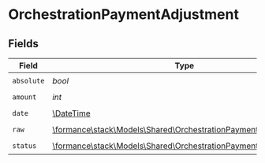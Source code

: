 # OrchestrationPaymentAdjustment


## Fields

| Field                                                                                                                       | Type                                                                                                                        | Required                                                                                                                    | Description                                                                                                                 | Example                                                                                                                     |
| --------------------------------------------------------------------------------------------------------------------------- | --------------------------------------------------------------------------------------------------------------------------- | --------------------------------------------------------------------------------------------------------------------------- | --------------------------------------------------------------------------------------------------------------------------- | --------------------------------------------------------------------------------------------------------------------------- |
| `absolute`                                                                                                                  | *bool*                                                                                                                      | :heavy_check_mark:                                                                                                          | N/A                                                                                                                         |                                                                                                                             |
| `amount`                                                                                                                    | *int*                                                                                                                       | :heavy_check_mark:                                                                                                          | N/A                                                                                                                         | 100                                                                                                                         |
| `date`                                                                                                                      | [\DateTime](https://www.php.net/manual/en/class.datetime.php)                                                               | :heavy_check_mark:                                                                                                          | N/A                                                                                                                         |                                                                                                                             |
| `raw`                                                                                                                       | [\formance\stack\Models\Shared\OrchestrationPaymentAdjustmentRaw](../../Models/Shared/OrchestrationPaymentAdjustmentRaw.md) | :heavy_check_mark:                                                                                                          | N/A                                                                                                                         |                                                                                                                             |
| `status`                                                                                                                    | [\formance\stack\Models\Shared\OrchestrationPaymentStatus](../../Models/Shared/OrchestrationPaymentStatus.md)               | :heavy_check_mark:                                                                                                          | N/A                                                                                                                         |                                                                                                                             |